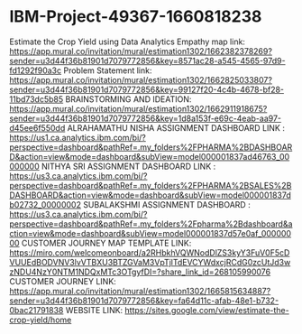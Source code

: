 # IBM-Project-49367-1660818238
Estimate the Crop Yield using Data Analytics
Empathy map link: https://app.mural.co/invitation/mural/estimation1302/1662382378269?sender=u3d44f36b81901d7079772856&key=8571ac28-a545-4565-97d9-fd1292f90a3c
Problem Statement link: https://app.mural.co/invitation/mural/estimation1302/1662825033807?sender=u3d44f36b81901d7079772856&key=99127f20-4c4b-4678-bf28-11bd73dc5b85
BRAINSTORMING AND IDEATION: https://app.mural.co/invitation/mural/estimation1302/1662911918675?sender=u3d44f36b81901d7079772856&key=1d8a153f-e69c-4eab-aa97-d45ee6f550dd
ALRAHAMATHU NISHA ASSIGNMENT DASHBOARD LINK : https://us1.ca.analytics.ibm.com/bi/?perspective=dashboard&pathRef=.my_folders%2FPHARMA%2BDASHBOARD&action=view&mode=dashboard&subView=model000001837ad46763_00000000
NITHYA SRI ASSIGNMENT DASHBOARD LINK : https://us3.ca.analytics.ibm.com/bi/?perspective=dashboard&pathRef=.my_folders%2FPHARMA%2BSALES%2BDASHBOARD&action=view&mode=dashboard&subView=model000001837db02732_00000002
SUBALAKSHMI ASSIGNMENT DASHBOARD : https://us3.ca.analytics.ibm.com/bi/?perspective=dashboard&pathRef=.my_folders%2Fpharma%2Bdashboard&action=view&mode=dashboard&subView=model000001837d57e0af_00000000
CUSTOMER JOURNEY MAP TEMPLATE LINK: https://miro.com/welcomeonboard/a2RHbkhVQWNodDlZS3kyY3FuV0F5cDVUUEdBODVNV3lvVTBXU3BTZGVaM3VpTjlTdEVCYWdxcjRCdG0zcUtJd3wzNDU4NzY0NTM1NDQxMTc3OTgyfDI=?share_link_id=268105990076
CUSTOMER JOURNEY LINK: https://app.mural.co/invitation/mural/estimation1302/1665815634887?sender=u3d44f36b81901d7079772856&key=fa64d11c-afab-48e1-b732-0bac21791838
WEBSITE LINK: https://sites.google.com/view/estimate-the-crop-yield/home
